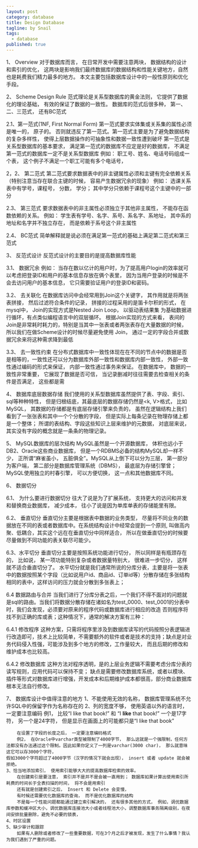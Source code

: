 ```yaml
---
layout: post
category: database
title: Design Database
tagline: by Snail
tags:
  - database
published: true
---
```

1、 Overview
	对于数据库而言， 在日常开发中需要注意两块， 数据结构的设计和索引的优化， 这两块是影响我们最终数据库的数据结构和性能关键地方，自然也是耗费我们精力最多的地方。
本文主要包括数据库设计中的一般性原则和优化手段。

<!--more-->

2、 Scheme Design Rule
	范式理论是关系型数据库的黄金法则， 它提供了数据化的理论基础， 有效的保证了数据的一致性。
	数据库的范式后很多种， 第一、二、三范式， 还有BC范式

2.1、第一范式(1NF, First Normal Form)
	第一范式要求实体集或关系集的属性必须是唯一的， 原子的。 否则就违反了第一范式。第一范式主要是为了避免数据结构的复杂多样性， 使得上层数据操作的可抽象性和数据一致性遭到破坏
	第一范式是关系型数据库的基本要求， 满足第一范式的数据库不应定是好的数据库， 不满足第一范式的数据库一定不是关系型数据库
	例如： 职工号、姓名、电话号码组成一个表， 这个例子不满足一个职工可能有多个电话号，

2，2、 第二范式
	第二范式要求数据表中的非主键属性必须和主键有完全依赖关系（特别注意当存在联合主键的时候， 容易产生数据冗余的现象）
	例如： 选课关系表中有学号，课程号， 分数， 学分； 其中学分只依赖于课程号这个主键中的一部分

2.3、 第三范式
	要求数据表中的非主属性必须独立于其他非主属性， 不能存在函数依赖的关系。
	例如： 学生表有学号、名字、系号、系名字、系地址， 其中系的地址和名字并不独立存在， 而是依赖于系号这个非主属性

2.4、 BC范式
	简单解释就是说必须在满足第一范式的基础上满足第二范式和第三范式

3、	反范式设计
	反范式设计的主要目的是提高数据库性能

3.1、 数据冗余
	例如： 当存在数以亿计的用户时，为了提高用户login的效率就可以考虑把登录ID和用户的基本信息存放在俩个表里， 因为当用户登录的时候是不会去访问用户的基本信息， 它只需要验证用户的登录ID和密码。

3.2、 去关联化
	在数据库访问中会经常用到Join这个关键字， 其作用就是将两张表拼接， 然后过滤符合条件的记录， 拼接的过程采用的是笛卡尔积的形式， 在mysql中， Join的实现方式是Nested Join Loop， 以驱动表结果集
为基础数据进行循环，有点类似编程语言中的双层循环。 根据Join实现的方式来看， 表间的Join是非常耗时耗力的，特别是当其中一张表或者两张表存在大量数据的时候， 所以我们在做Scheme设计的时候尽量避免使用
Join， 通过一定的字段合并或数据冗余来将这种需求降到最低

3.3、 去一致性约束
	在分布式数据库中一致性体现在在不同的节点中的数据是否是相等的，一致性还可以分为数据库外部一致性和数据库内部一致性， 外部一致性通过编码的形式来保证， 内部一致性通过事务来保证。
	在数据库中， 数据的一致性非常重要， 它展现了数据是否可信， 当记录删减时往往需要去检查相关的条件是否满足， 这些都是需

4、 数据库底层数据存储
	我们使用的关系型数据库虽然提供了表、字段、索引、sql等种种特性， 但是归根结底，其最底层的数据存储仍然是<k, V>格式， 比如MySQL， 其数据的存储都是有底层存储引擎来负责的， 虽然在逻辑结构上我们
看到了一张张表和其中一个个分散的字段， 但是实际上每条记录在物理存储上都是一个整体； 所谓的表结构、字段这些知识上层来维护的元数据， 对底层来说， 其实没有字段的概念就是一条条的物理记录。

5、 MySQL数据库的层次结构
	MySQL虽然是一个开源数据库， 体积也远小于DB2、Oracle这些商业数据库， 但是一个RDBMS必备的结构MySQL却一样不少， 正所谓“麻雀虽小， 五脏俱全”。MySQL从上倒下可以分为三层， 第一部分为客户端，
第二部分是数据库管理系统（DBMS）， 最底层为存储引擎曾； MySQL使用独立的村春引擎， 可以方便切换， 这一点和其他数据库不同。

6、 数据切分

6.1、 为什么要进行数据切分
	往大了说是为了扩展系统， 支持更大的访问和并发和替换商业数据库， 减少成本， 往小了说是因为单库单表的存储能里有限。

6.2、 垂直切分
	垂直切分主要是根据表中数据的业务类型， 尽量将不同业务的数据放在不同的表或者数据库中。在系统结构设计中经常会提到一个原则, 叫做高内聚、低耦合，其实这个远在在垂直切分中同样适合，
所以在做垂直切分的时候要尽量做到不同功能的表关联尽可能少。

6.3、水平切分
	垂直切分主要是按照系统功能进行切分， 所以同样是有瓶颈存在的， 比如说， 某一项功能特别复杂或者数据量特别大， 很难进一步切分， 这样就不适合垂直切分了。
水平切分就是我们通常所说的分库分表，主要是将一张表中的数据按照某个字段（比如说用户id、商品id、订单id等）分散存储在多张结构相同的表中，这样访问的压力就会分散到多张表上；

6.4 数据路由与合并
	当我们进行了分库分表之后，一个我们不得不面对的问题就是sql的路由。当我们将数据分散存储在诸如名为test_0000、test_0001的分表中时，我们会发现，必须要对原来的程序代码或数据库进行相应的改造
否则程序将找不到正确的库或表；这种情况下，通常的解决方案有三种：

6.4.1 修改程序
	这种方案，只需将程序里涉及到数据库读写的代码按照分表逻辑进行改造即可，技术上比较简单，不需要额外的软件或者是技术的支持；缺点是对业务代码侵入性强，可能涉及到多个地方的修改，工作量较大，
而且后期的修改和维护成本也比较高。

6.4.2 修改数据库
	这种方法对程序透明，是的上层业务逻辑不需要考虑分库分表的读写规则，应用代码可以保持不变；
缺点是需要修改数据库系统，或者以模块、插件等形式对数据库进行增强，开发成本和后期维护成本都很高，部分商业数据库根本无法自行修改。


7、 数据库设计中值得注意的地方
	1、不能使用无效的名称， 数据库管理系统不允许SQL中的保留字作为名称存在的
	2、列的宽度不够， 使用英语以外的语言时，一定要注意编码
		例1， 比较“I like that book!” 和 “I <b>like</b> that book!” 一个是17字符， 另一个是24字符， 但是显示在画面上的可能都只是“I like that book”

		在设置了字段的长度之后， 一定要注意编码格式
		例2， 在Oracle中varchar类型被限制了4000字节， 那么这就是一个强限制，任何方法都没有办法通过这个限制。因此如果你定义了一列是varchar(3000 char)， 那么就意味这它可以存3000个字符，
	假如3000个字符超过了4000字节（汉字的情况下就会出现）， insert 或者 update 就会被拒绝。
	3、恰当地添加索引， 使用索引能够大大的提高数据库检索的效率。
		在创建索引是要注意， 索引并不是并不是会被一直用到； 数据库如果计算出使用索引所耗费的时间长于全表扫描的时间， 将不会是用索引
		还有就是创建索引之后， Insert 和 Delete 会变慢，
		有时候还需要优化数据库的查询， 而不是优化数据库的结构
		不是每一个性能问题都能通过建立索引解决的， 还有很多其他的方式， 例如，调优数据库参数和缓冲区大小，调优数据库连接池大小或者线程池大小，调整数据库事务隔离级别，在夜间安排批量删除，避免不必要的锁表，
	4、时区设置
	5、缺少审计和跟踪
		如果有人删除或者修改了一些重要数据，可在3个月之后才被发现，发生了什么事情？我认为我们遇到了严重的问题。
